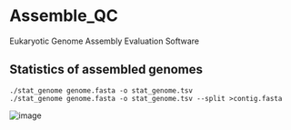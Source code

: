 # Assemble_QC
Eukaryotic Genome Assembly Evaluation Software

## Statistics of assembled genomes
```
./stat_genome genome.fasta -o stat_genome.tsv
./stat_genome genome.fasta -o stat_genome.tsv --split >contig.fasta
```
![image](https://user-images.githubusercontent.com/36355222/190681636-5e82e801-3043-4597-b46f-263059aa3823.png)

